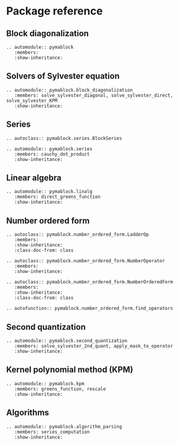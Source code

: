 # Package reference

## Block diagonalization

```{eval-rst}
.. automodule:: pymablock
   :members:
   :show-inheritance:
```

## Solvers of Sylvester equation

```{eval-rst}
.. automodule:: pymablock.block_diagonalization
   :members: solve_sylvester_diagonal, solve_sylvester_direct, solve_sylvester_KPM
   :show-inheritance:
```

## Series

```{eval-rst}
.. autoclass:: pymablock.series.BlockSeries
```

```{eval-rst}
.. automodule:: pymablock.series
   :members: cauchy_dot_product
   :show-inheritance:
```

## Linear algebra

```{eval-rst}
.. automodule:: pymablock.linalg
   :members: direct_greens_function
   :show-inheritance:
```

## Number ordered form

```{eval-rst}
.. autoclass:: pymablock.number_ordered_form.LadderOp
   :members:
   :show-inheritance:
   :class-doc-from: class
```

```{eval-rst}
.. autoclass:: pymablock.number_ordered_form.NumberOperator
   :members:
   :show-inheritance:
```

```{eval-rst}
.. autoclass:: pymablock.number_ordered_form.NumberOrderedForm
   :members:
   :show-inheritance:
   :class-doc-from: class
```

```{eval-rst}
.. autofunction:: pymablock.number_ordered_form.find_operators
```

## Second quantization

```{eval-rst}
.. automodule:: pymablock.second_quantization
   :members: solve_sylvester_2nd_quant, apply_mask_to_operator
   :show-inheritance:
```

## Kernel polynomial method (KPM)

```{eval-rst}
.. automodule:: pymablock.kpm
   :members: greens_function, rescale
   :show-inheritance:
```

## Algorithms

```{eval-rst}
.. automodule:: pymablock.algorithm_parsing
   :members: series_computation
   :show-inheritance:
```
